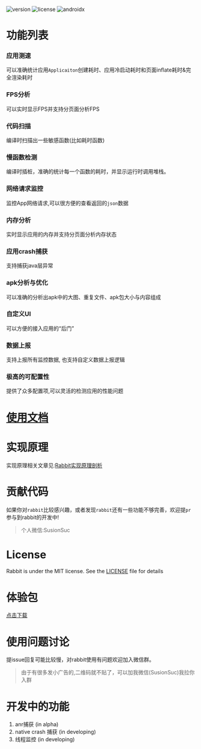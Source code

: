 
![version](https://img.shields.io/badge/version-1.0.3-brightgreen)
![license](https://img.shields.io/badge/license-MIT-brightgreen)
![androidx](https://img.shields.io/badge/support-androidx-brightgreen) 

# 功能列表

### 应用测速

可以准确统计应用`Applicaiton`创建耗时、应用冷启动耗时和页面inflate耗时&完全渲染耗时

### FPS分析

可以实时显示FPS并支持分页面分析FPS

### 代码扫描

编译时扫描出一些敏感函数(比如耗时函数)

### 慢函数检测

编译时插桩，准确的统计每一个函数的耗时，并显示运行时调用堆栈。

### 网络请求监控

监控App网络请求,可以很方便的查看返回的`json`数据

### 内存分析

实时显示应用的内存并支持分页面分析内存状态

### 应用crash捕获

支持捕获java层异常

### apk分析与优化

可以准确的分析出apk中的大图、重复文件、apk包大小与内容组成

### 自定义UI

可以方便的接入应用的“后门”

### 数据上报

支持上报所有监控数据, 也支持自定义数据上报逻辑

### 极高的可配置性

提供了众多配置项,可以灵活的检测应用的性能问题

# [使用文档](./documents/README.md)

# 实现原理

实现原理相关文章见:[Rabbit实现原理剖析](https://github.com/SusionSuc/AdvancedAndroid/blob/master/Rabbit%E5%AE%9E%E7%8E%B0%E5%8E%9F%E7%90%86%E5%89%96%E6%9E%90/README.md)

# 贡献代码

如果你对`rabbit`比较感兴趣，或者发现`rabbit`还有一些功能不够完善，欢迎提`pr`参与到rabbit的开发中!

>个人微信:SusionSuc

# License

Rabbit is under the MIT license. See the [LICENSE](./LICENSE) file for details

# 体验包

[点击下载](localRepo/rabbit-demo.apk)

# 使用问题讨论

提issue回复可能比较慢，对rabbit使用有问题欢迎加入微信群。

>由于有很多发小广告的,二维码就不贴了，可以加我微信(SusionSuc)我拉你入群

# 开发中的功能

1. anr捕获 (in alpha)
2. native crash 捕获 (in developing)
3. 线程监控 (in developing)


